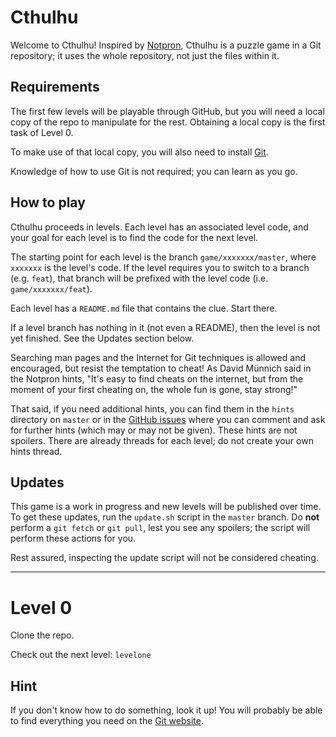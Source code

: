 Cthulhu
=======

Welcome to Cthulhu! Inspired by [Notpron][], Cthulhu is a puzzle game 
in a Git repository; it uses the whole repository, not just the files 
within it.

[Notpron]: http://notpron.org/notpron/

Requirements
------------

The first few levels will be playable through GitHub, but you will need 
a local copy of the repo to manipulate for the rest. Obtaining a local 
copy is the first task of Level 0.

To make use of that local copy, you will also need to install [Git][].

Knowledge of how to use Git is not required; you can learn as you go.

[Git]: https://git-scm.com/downloads

How to play
-----------

Cthulhu proceeds in levels. Each level has an associated level code, 
and your goal for each level is to find the code for the next level.

The starting point for each level is the branch `game/xxxxxxx/master`,
where `xxxxxxx` is the level's code. If the level requires you to switch
to a branch (e.g. `feat`), that branch will be prefixed with the level
code (i.e. `game/xxxxxxx/feat`).

Each level has a `README.md` file that contains the clue. Start there.

If a level branch has nothing in it (not even a README), then the level 
is not yet finished. See the Updates section below.

Searching man pages and the Internet for Git techniques is allowed and 
encouraged, but resist the temptation to cheat! As David Münnich said 
in the Notpron hints, "It's easy to find cheats on the internet, but 
from the moment of your first cheating on, the whole fun is gone, stay 
strong!"

That said, if you need additional hints, you can find them in the 
`hints` directory on `master` or in the [GitHub issues][forum] where 
you can comment and ask for further hints (which may or may not be 
given).  These hints are not spoilers. There are already threads for 
each level; do not create your own hints thread.

[forum]: https://github.com/tpenguinltg/cthulhu/issues?q=is%3Aissue+is%3Aclosed+label%3Ahint

Updates
-------

This game is a work in progress and new levels will be published over
time. To get these updates, run the `update.sh` script in the `master`
branch.  Do **not** perform a `git fetch` or `git pull`, lest you see
any spoilers; the script will perform these actions for you.

Rest assured, inspecting the update script will not be considered 
cheating.

* * *

Level 0
=======

Clone the repo.

Check out the next level: `levelone`

Hint
----

If you don't know how to do something, look it up! You will probably be 
able to find everything you need on the [Git website][gitdoc].

[gitdoc]: https://git-scm.com/doc
